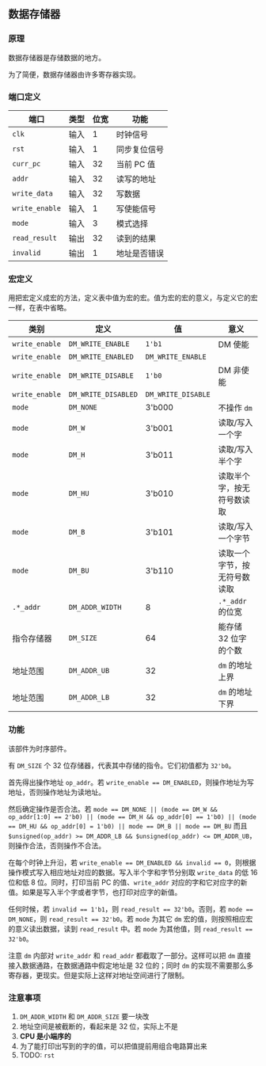 ## 数据存储器

### 原理

数据存储器是存储数据的地方。

为了简便，数据存储器由许多寄存器实现。

### 端口定义

端口 | 类型 | 位宽 | 功能
--- | --- | --- | ---
`clk` | 输入 | 1 | 时钟信号
`rst` | 输入 | 1 | 同步复位信号
`curr_pc` | 输入 | 32 | 当前 PC 值
`addr` | 输入 | 32 | 读写的地址
`write_data` | 输入 | 32 | 写数据
`write_enable` | 输入 | 1 | 写使能信号
`mode` | 输入 | 3 | 模式选择
`read_result` | 输出 | 32 | 读到的结果
`invalid` | 输出 | 1 | 地址是否错误

### 宏定义

用把宏定义成宏的方法，定义表中值为宏的宏。值为宏的宏的意义，与定义它的宏一样，在表中省略。

类别 | 定义 | 值 | 意义
--- | --- | --- | ---
`write_enable` | `DM_WRITE_ENABLE` | `1'b1` | DM 使能
`write_enable` | `DM_WRITE_ENABLED` | `DM_WRITE_ENABLE` | 
`write_enable` | `DM_WRITE_DISABLE` | `1'b0` | DM 非使能
`write_enable` | `DM_WRITE_DISABLED` | `DM_WRITE_DISABLE` | 
`mode` | `DM_NONE` | 3'b000 | 不操作 `dm`
`mode` | `DM_W` | 3'b001 | 读取/写入一个字
`mode` | `DM_H` | 3'b011 | 读取/写入半个字
`mode` | `DM_HU` | 3'b010 | 读取半个字，按无符号数读取
`mode` | `DM_B` | 3'b101 | 读取/写入一个字节
`mode` | `DM_BU` | 3'b110 | 读取一个字节，按无符号数读取
`.*_addr` | `DM_ADDR_WIDTH` | 8 | `.*_addr` 的位宽
指令存储器 | `DM_SIZE` | 64 | 能存储 32 位字的个数
地址范围 | `DM_ADDR_UB` | 32 | `dm` 的地址上界
地址范围 | `DM_ADDR_LB` | 32 | `dm` 的地址下界

### 功能

该部件为时序部件。

有 `DM_SIZE` 个 32 位存储器，代表其中存储的指令。它们初值都为 `32'b0`。

首先得出操作地址 `op_addr`。若 `write_enable == DM_ENABLED`，则操作地址为写地址，否则操作地址为读地址。

然后确定操作是否合法。若 `mode == DM_NONE || (mode == DM_W && op_addr[1:0] == 2'b0) || (mode == DM_H && op_addr[0] == 1'b0) || (mode == DM_HU && op_addr[0] = 1'b0) || mode == DM_B || mode == DM_BU` 而且 `$unsigned(op_addr) >= DM_ADDR_LB && $unsigned(op_addr) <= DM_ADDR_UB`，则操作合法，否则操作不合法。

在每个时钟上升沿，若 `write_enable == DM_ENABLED && invalid == 0`，则根据操作模式写入相应地址对应的数据。写入半个字和字节分别取 `write_data` 的低 16 位和低 8 位。同时，打印当前 PC 的值、`write_addr` 对应的字和它对应字的新值。如果是写入半个字或者字节，也打印对应字的新值。

任何时候，若 `invalid == 1'b1`，则 `read_result == 32'b0`。否则，若 `mode == DM_NONE`，则 `read_result == 32'b0`。若 `mode` 为其它 `dm` 宏的值，则按照相应宏的意义读出数据，读到 `read_result` 中。若 `mode` 为其他值，则 `read_result == 32'b0`。

注意 `dm` 内部对 `write_addr` 和 `read_addr` 都截取了一部分。这样可以把 `dm` 直接接入数据通路，在数据通路中假定地址是 32 位的；同时 `dm` 的实现不需要那么多寄存器，更现实。但是实际上这样对地址空间进行了限制。

### 注意事项

1. `DM_ADDR_WIDTH` 和 `DM_ADDR_SIZE` 要一块改
2. 地址空间是被截断的，看起来是 32 位，实际上不是
3. **CPU 是小端序的**
4. 为了能打印出写到的字的值，可以把值提前用组合电路算出来
5. TODO: `rst`

